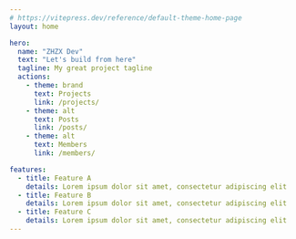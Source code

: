 ```yaml
---
# https://vitepress.dev/reference/default-theme-home-page
layout: home

hero:
  name: "ZHZX Dev"
  text: "Let's build from here"
  tagline: My great project tagline
  actions:
    - theme: brand
      text: Projects
      link: /projects/
    - theme: alt
      text: Posts
      link: /posts/
    - theme: alt
      text: Members
      link: /members/

features:
  - title: Feature A
    details: Lorem ipsum dolor sit amet, consectetur adipiscing elit
  - title: Feature B
    details: Lorem ipsum dolor sit amet, consectetur adipiscing elit
  - title: Feature C
    details: Lorem ipsum dolor sit amet, consectetur adipiscing elit
---
```


